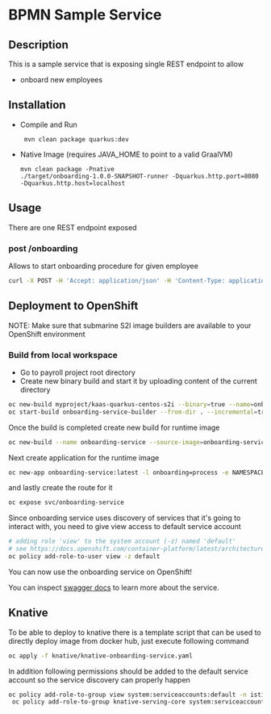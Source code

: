 # BPMN Sample Service

## Description

This is a sample service that is exposing single REST endpoint to allow

* onboard new employees


## Installation

- Compile and Run

    ```
     mvn clean package quarkus:dev      
    ```

- Native Image (requires JAVA_HOME to point to a valid GraalVM)

    ```
    mvn clean package -Pnative
    ./target/onboarding-1.0.0-SNAPSHOT-runner -Dquarkus.http.port=8080 -Dquarkus.http.host=localhost
    ```
  
## Usage

There are one REST endpoint exposed

### post /onboarding

Allows to start onboarding procedure for given employee

```sh
curl -X POST -H 'Accept: application/json' -H 'Content-Type: application/json' -d '{"employee" : {"firstName" : "Mark", "lastName" : "Test", "personalId" : "xxx-yy-zzz", "birthDate" : "1995-12-10T14:50:12.123+02:00", "address" : {"country" : "US", "city" : "Boston", "street" : "any street 3", "zipCode" : "10001"}}}' http://localhost:8080/onboarding                                                                                                
```


## Deployment to OpenShift

NOTE: Make sure that submarine S2I image builders are available to your OpenShift environment

### Build from local workspace

* Go to payroll project root directory
* Create new binary build and start it by uploading content of the current directory

```sh
oc new-build myproject/kaas-quarkus-centos-s2i --binary=true --name=onboarding-service-builder
oc start-build onboarding-service-builder --from-dir . --incremental=true
```

Once the build is completed create new build for runtime image

```sh
oc new-build --name onboarding-service --source-image=onboarding-service-builder --source-image-path=/home/submarine/bin:. --image-stream=kaas-quarkus-centos
```

Next create application for the runtime image

```sh
oc new-app onboarding-service:latest -l onboarding=process -e NAMESPACE=myproject
```

and lastly create the route for it

```sh
oc expose svc/onboarding-service
```


Since onboarding service uses discovery of services that it's going to interact with, you need to give view access to 
default service account

``` sh
# adding role 'view' to the system account (-z) named 'default'
# see https://docs.openshift.com/container-platform/latest/architecture/additional_concepts/authorization.html#roles
oc policy add-role-to-user view -z default
```

You can now use the onboarding service on OpenShift!

You can inspect [swagger docs](http://localhost:8080/docs/swagger.json) to learn more about the service.


## Knative

To be able to deploy to knative there is a template script that can be used to directly deploy 
image from docker hub, just execute following command

```sh
oc apply -f knative/knative-onboarding-service.yaml
```

In addition following permissions should be added to the default service account so the
service discovery can properly happen

```sh
oc policy add-role-to-group view system:serviceaccounts:default -n istio-system
 oc policy add-role-to-group knative-serving-core system:serviceaccounts:default -n default
```
